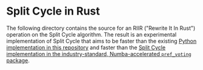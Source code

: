 # Split Cycle in Rust

The following directory contains the source for an RIIR ("Rewrite It In Rust") operation on the Split Cycle algorithm. The result is an experimental implementation of Split Cycle that aims to be faster than the existing [Python implementation in this repository](../splitcycle/) and faster than the [Split Cycle implementation in the industry-standard, Numba-accelerated `pref_voting` package](https://pref-voting.readthedocs.io/en/latest/margin_based_methods.html#split-cycle).
